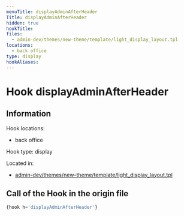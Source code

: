 ```yaml
---
menuTitle: displayAdminAfterHeader
Title: displayAdminAfterHeader
hidden: true
hookTitle: 
files:
  - admin-dev/themes/new-theme/template/light_display_layout.tpl
locations:
  - back office
type: display
hookAliases:
---
```


# Hook displayAdminAfterHeader

## Information

Hook locations: 
  - back office

Hook type: display

Located in: 
  - [admin-dev/themes/new-theme/template/light_display_layout.tpl](https://github.com/PrestaShop/PrestaShop/blob/8.0.x/admin-dev/themes/new-theme/template/light_display_layout.tpl)

## Call of the Hook in the origin file

```php
{hook h='displayAdminAfterHeader'}
```